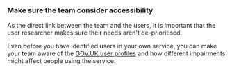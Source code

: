 ### Make sure the team consider accessibility

As the direct link between the team and the users, it is important that the user researcher makes sure their needs aren't de-prioritised.

Even before you have identified users in your own service, you can make your team aware of the [GOV.UK user profiles](https://www.gov.uk/government/publications/understanding-disabilities-and-impairments-user-profiles) and how different impairments might affect people using the service.
